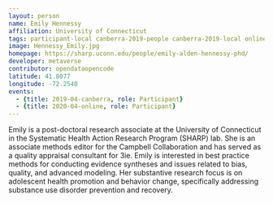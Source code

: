 ```yaml
---
layout: person
name: Emily Hennessy
affiliation: University of Connecticut
tags: participant-local canberra-2019-people canberra-2019-local online-2020-people
image: Hennessy_Emily.jpg
homepage: https://sharp.uconn.edu/people/emily-alden-hennessy-phd/
developer: metaverse
contributor: opendataopencode
latitude: 41.8077
longitude: -72.2540
events:
  - {title: 2019-04-canberra, role: Participant}
  - {title: 2020-04-online, role: Participant}
---
```

Emily is a post-doctoral research associate at the University of Connecticut in the Systematic Health Action Research Program (SHARP) lab. She is an associate methods editor for the Campbell Collaboration and has served as a quality appraisal consultant for 3ie. Emily is interested in best practice methods for conducting evidence syntheses and issues related to bias, quality, and advanced modeling. Her substantive research focus is on adolescent health promotion and behavior change, specifically addressing substance use disorder prevention and recovery.